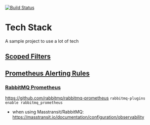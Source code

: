 [![Build Status](https://github.com/Fortunoxx/TechStack/actions/workflows/dotnet.yml/badge.svg)](https://github.com/Fortunoxx/TechStack/actions)

# Tech Stack

A sample project to use a lot of tech

## [Scoped Filters](https://github.com/MassTransit/Sample-ScopedFilters)

## [Prometheus Alerting Rules](https://samber.github.io/awesome-prometheus-alerts/)

### [RabbitMQ Prometheus](https://rabbitmq.com/prometheus.html)
https://github.com/rabbitmq/rabbitmq-prometheus
`rabbitmq-plugins enable rabbitmq_prometheus`

- when using Masstransit/RabbitMQ: https://masstransit.io/documentation/configuration/observability